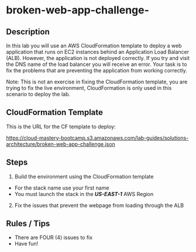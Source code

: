 # broken-web-app-challenge-

## Description

In this lab you will use an AWS CloudFormation template to deploy a web application that runs on EC2 instances behind an Application Load Balancer (ALB). However, the application is not deployed correctly. If you try and visit the DNS name of the load balancer you will receive an error. Your task is to fix the problems that are preventing the application from working correctly.

Note: This is not an exercise in fixing the CloudFormation template, you are trying to fix the live environment, CloudFormation is only used in this scenario to deploy the lab.

## CloudFormation Template

This is the URL for the CF template to deploy:

https://cloud-mastery-bootcamp.s3.amazonaws.com/lab-guides/solutions-architecture/broken-web-app-challenge.json

## Steps

1. Build the environment using the CloudFormation template
- For the stack name use your first name
- You must launch the stack in the ***US-EAST-1*** AWS Region

2. Fix the issues that prevent the webpage from loading through the ALB

## Rules / Tips

- There are FOUR (4) issues to fix
- Have fun!